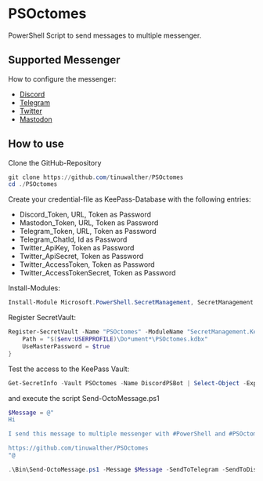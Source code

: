 # PSOctomes

PowerShell Script to send messages to multiple messenger.

## Supported Messenger

How to configure the messenger:

- [Discord](https://it.martin-walther.ch/discord/)
- [Telegram](https://it.martin-walther.ch/telegram/)
- [Twitter](https://powershellisfun.com/2022/08/01/create-a-tweet-on-twitter-using-powershell/)
- [Mastodon](https://gist.github.com/jdhitsolutions/7bb8fe659cd32a7bfb2debdb7f0bfcfc)

## How to use

Clone the GitHub-Repository

````powershell
git clone https://github.com/tinuwalther/PSOctomes
cd ./PSOctomes
````

Create your credential-file as KeePass-Database with the following entries:

- Discord_Token, URL, Token as Password
- Mastodon_Token, URL, Token as Password
- Telegram_Token, URL, Token as Password
- Telegram_ChatId, Id as Password
- Twitter_ApiKey, Token as Password
- Twitter_ApiSecret, Token as Password
- Twitter_AccessToken, Token as Password
- Twitter_AccessTokenSecret, Token as Password

Install-Modules:

````powershell
Install-Module Microsoft.PowerShell.SecretManagement, SecretManagement.KeePass, BluebirdPS -Verbose
````

Register SecretVault:

````powershell
Register-SecretVault -Name "PSOctomes" -ModuleName "SecretManagement.Keepass" -VaultParameters @{
    Path = "$($env:USERPROFILE)\Do*ument*\PSOctomes.kdbx"
    UseMasterPassword = $true
}
````

Test the access to the KeePass Vault:

````powershell
Get-SecretInfo -Vault PSOctomes -Name DiscordPSBot | Select-Object -ExpandProperty Metadata
````

and execute the script Send-OctoMessage.ps1

````powershell
$Message = @"
Hi

I send this message to multiple messenger with #PowerShell and #PSOctomes.

https://github.com/tinuwalther/PSOctomes
"@

.\Bin\Send-OctoMessage.ps1 -Message $Message -SendToTelegram -SendToDiscord -SendToMastodon -SendToTwitter
````

